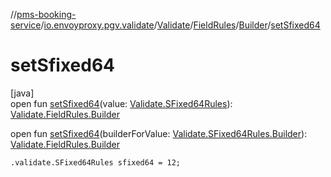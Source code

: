 //[pms-booking-service](../../../../../index.md)/[io.envoyproxy.pgv.validate](../../../index.md)/[Validate](../../index.md)/[FieldRules](../index.md)/[Builder](index.md)/[setSfixed64](set-sfixed64.md)

# setSfixed64

[java]\
open fun [setSfixed64](set-sfixed64.md)(value: [Validate.SFixed64Rules](../../-s-fixed64-rules/index.md)): [Validate.FieldRules.Builder](index.md)

open fun [setSfixed64](set-sfixed64.md)(builderForValue: [Validate.SFixed64Rules.Builder](../../-s-fixed64-rules/-builder/index.md)): [Validate.FieldRules.Builder](index.md)

`.validate.SFixed64Rules sfixed64 = 12;`
